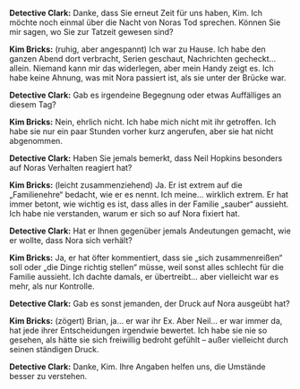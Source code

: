 **Detective Clark:** Danke, dass Sie erneut Zeit für uns haben, Kim. Ich möchte noch einmal über die Nacht von Noras Tod sprechen. Können Sie mir sagen, wo Sie zur Tatzeit gewesen sind?

**Kim Bricks:** (ruhig, aber angespannt) Ich war zu Hause. Ich habe den ganzen Abend dort verbracht, Serien geschaut, Nachrichten gecheckt… allein. Niemand kann mir das widerlegen, aber mein Handy zeigt es. Ich habe keine Ahnung, was mit Nora passiert ist, als sie unter der Brücke war.

**Detective Clark:** Gab es irgendeine Begegnung oder etwas Auffälliges an diesem Tag?

**Kim Bricks:** Nein, ehrlich nicht. Ich habe mich nicht mit ihr getroffen. Ich habe sie nur ein paar Stunden vorher kurz angerufen, aber sie hat nicht abgenommen.

**Detective Clark:** Haben Sie jemals bemerkt, dass Neil Hopkins besonders auf Noras Verhalten reagiert hat?

**Kim Bricks:** (leicht zusammenziehend) Ja. Er ist extrem auf die „Familienehre“ bedacht, wie er es nennt. Ich meine… wirklich extrem. Er hat immer betont, wie wichtig es ist, dass alles in der Familie „sauber“ aussieht. Ich habe nie verstanden, warum er sich so auf Nora fixiert hat.

**Detective Clark:** Hat er Ihnen gegenüber jemals Andeutungen gemacht, wie er wollte, dass Nora sich verhält?

**Kim Bricks:** Ja, er hat öfter kommentiert, dass sie „sich zusammenreißen“ soll oder „die Dinge richtig stellen“ müsse, weil sonst alles schlecht für die Familie aussieht. Ich dachte damals, er übertreibt… aber vielleicht war es mehr, als nur Kontrolle.

**Detective Clark:** Gab es sonst jemanden, der Druck auf Nora ausgeübt hat?

**Kim Bricks:** (zögert) Brian, ja… er war ihr Ex. Aber Neil… er war immer da, hat jede ihrer Entscheidungen irgendwie bewertet. Ich habe sie nie so gesehen, als hätte sie sich freiwillig bedroht gefühlt – außer vielleicht durch seinen ständigen Druck.

**Detective Clark:** Danke, Kim. Ihre Angaben helfen uns, die Umstände besser zu verstehen.